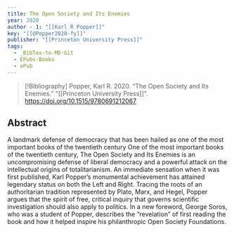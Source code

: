 ```yaml
---
title: The Open Society and Its Enemies
year: 2020
author - 1: "[[Karl R Popper]]"
key: "[[@Popper2020-fy]]"
publisher: "[[Princeton University Press]]"
tags:
  - _BibTex-to-MD-Git
  - EPubs-Books
  - ePub
---
```


> [!Bibliography]
> Popper, Karl R. 2020. “The Open Society and Its Enemies.” "[[Princeton University Press]]". https://doi.org/10.1515/9780691212067

## Abstract
A landmark defense of democracy that has been hailed as one of the most important books of the twentieth century One of the most important books of the twentieth century, The Open Society and Its Enemies is an uncompromising defense of liberal democracy and a powerful attack on the intellectual origins of totalitarianism. An immediate sensation when it was first published, Karl Popper’s monumental achievement has attained legendary status on both the Left and Right. Tracing the roots of an authoritarian tradition represented by Plato, Marx, and Hegel, Popper argues that the spirit of free, critical inquiry that governs scientific investigation should also apply to politics. In a new foreword, George Soros, who was a student of Popper, describes the “revelation” of first reading the book and how it helped inspire his philanthropic Open Society Foundations.